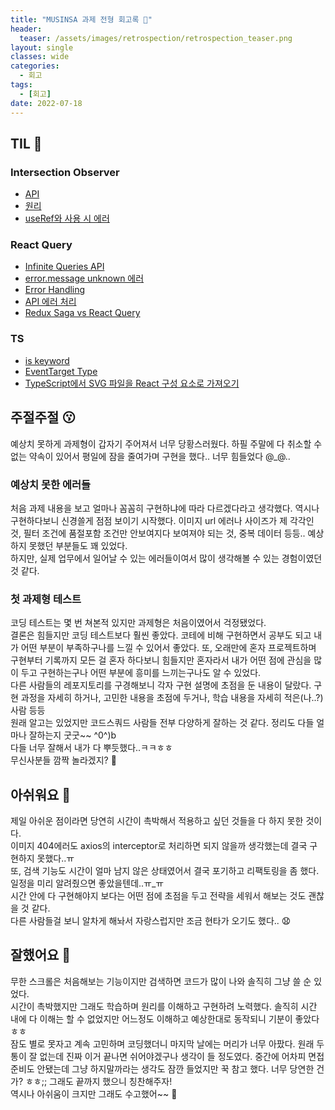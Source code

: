 ```yaml
---
title: "MUSINSA 과제 전형 회고록 🙂"
header:
  teaser: /assets/images/retrospection/retrospection_teaser.png
layout: single
classes: wide
categories:
  - 회고
tags:
  - [회고]
date: 2022-07-18
---
```


## TIL 🧐

### Intersection Observer

- [API](https://developer.mozilla.org/ko/docs/Web/API/IntersectionObserver)
- [원리](https://heropy.blog/2019/10/27/intersection-observer/)
- [useRef와 사용 시 에러](https://velog.io/@hyesungoh/%EB%82%B4%EA%B0%80-Intersection-Observer-%EC%82%AC%EC%9A%A9%ED%95%98%EB%8A%94-%EB%B0%A9%EB%B2%95)

### React Query

- [Infinite Queries API](https://tanstack.com/query/v4/docs/guides/infinite-queries)
- [error.message unknown 에러](https://github.com/DefinitelyTyped/DefinitelyTyped/issues/43553)
- [Error Handling](https://parang.tech/react/2022-react-12/)
- [API 에러 처리](http://blog.hwahae.co.kr/all/tech/tech-tech/7867/)
- [Redux Saga vs React Query](https://maxkim-j.github.io/posts/react-query-preview)

### TS

- [is keyword](http://daplus.net/typescript-is-%ED%82%A4%EC%9B%8C%EB%93%9C%EB%8A%94-%ED%83%80%EC%9D%B4%ED%94%84-%EC%8A%A4%ED%81%AC%EB%A6%BD%ED%8A%B8%EC%97%90%EC%84%9C-%EB%AC%B4%EC%97%87%EC%9D%84%ED%95%A9%EB%8B%88%EA%B9%8C/)
- [EventTarget Type](http://daplus.net/angular-eventtarget%EC%9C%A0%ED%98%95%EC%97%90-value%EC%86%8D%EC%84%B1%EC%9D%B4-%EC%97%86%EC%8A%B5%EB%8B%88%EB%8B%A4/)
- [TypeScript에서 SVG 파일을 React 구성 요소로 가져오기](https://duncanleung.com/typescript-module-declearation-svg-img-assets/)

## 주절주절 😗

예상치 못하게 과제형이 갑자기 주어져서 너무 당황스러웠다. 하필 주말에 다 취소할 수 없는 약속이 있어서 평일에 잠을 줄여가며 구현을 했다.. 너무 힘들었다 @_@..

### 예상치 못한 에러들

처음 과제 내용을 보고 얼마나 꼼꼼히 구현하냐에 따라 다르겠다라고 생각했다. 역시나 구현하다보니 신경쓸게 점점 보이기 시작했다. 이미지 url 에러나 사이즈가 제 각각인 것, 필터 조건에 품절포함 조건만 안보여지다 보여져야 되는 것, 중복 데이터 등등.. 예상하지 못했던 부분들도 꽤 있었다.  
하지만, 실제 업무에서 일어날 수 있는 에러들이여서 많이 생각해볼 수 있는 경험이였던 것 같다.

### 첫 과제형 테스트

코딩 테스트는 몇 번 쳐본적 있지만 과제형은 처음이였어서 걱정됐었다.  
결론은 힘들지만 코딩 테스트보다 훨씬 좋았다. 코테에 비해 구현하면서 공부도 되고 내가 어떤 부분이 부족하구나를 느낄 수 있어서 좋았다. 또, 오래만에 혼자 프로젝트하며 구현부터 기록까지 모든 걸 혼자 하다보니 힘들지만 혼자라서 내가 어떤 점에 관심을 많이 두고 구현하는구나 어떤 부분에 흥미를 느끼는구나도 알 수 있었다.  
다른 사람들의 레포지토리를 구경해보니 각자 구현 설명에 초점을 둔 내용이 달랐다. 구현 과정을 자세히 하거나, 고민한 내용을 초점에 두거나, 학습 내용을 자세히 적은(나..?) 사람 등등  
원래 알고는 있었지만 코드스쿼드 사람들 전부 다양하게 잘하는 것 같다. 정리도 다들 얼마나 잘하는지 굿굿~~ ^0^)b  
다들 너무 잘해서 내가 다 뿌듯했다..ㅋㅋㅎㅎ  
무신사분들 깜짝 놀라겠지? 👀

## 아쉬워요 🙁

제일 아쉬운 점이라면 당연히 시간이 촉박해서 적용하고 싶던 것들을 다 하지 못한 것이다.  
이미지 404에러도 axios의 interceptor로 처리하면 되지 않을까 생각했는데 결국 구현하지 못했다..ㅠ  
또, 검색 기능도 시간이 얼마 남지 않은 상태였어서 결국 포기하고 리팩토링을 좀 했다. 일정을 미리 알려줬으면 좋았을텐데..ㅠ\_ㅠ  
시간 안에 다 구현해야지 보다는 어떤 점에 초점을 두고 전략을 세워서 해보는 것도 괜찮을 것 같다.  
다른 사람들걸 보니 알차게 해놔서 자랑스럽지만 조금 현타가 오기도 했다.. 😧

## 잘했어요 🙂

무한 스크롤은 처음해보는 기능이지만 검색하면 코드가 많이 나와 솔직히 그냥 쓸 순 있었다.  
시간이 촉박했지만 그래도 학습하며 원리를 이해하고 구현하려 노력했다. 솔직히 시간 내에 다 이해는 할 수 없었지만 어느정도 이해하고 예상한대로 동작되니 기분이 좋았다ㅎㅎ  
잠도 별로 못자고 계속 고민하며 코딩했더니 마지막 날에는 머리가 너무 아팠다. 원래 두통이 잘 없는데 진짜 이거 끝나면 쉬어야겠구나 생각이 들 정도였다. 중간에 어차피 면접 준비도 안됐는데 그냥 하지말까라는 생각도 잠깐 들었지만 꾹 참고 했다. 너무 당연한 건가? ㅎㅎ;; 그래도 끝까지 했으니 칭찬해주자!  
역시나 아쉬움이 크지만 그래도 수고했어~~ 🫶
